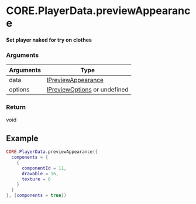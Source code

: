 # CORE.PlayerData.previewAppearance
#### Set player naked for try on clothes
### Arguments

| Arguments | Type   |
| --------- | ------ |
| data  | [IPreviewAppearance](../../../../core/interface/interfaces.md#ipreviewappearance) |
| options  | [IPreviewOptions](../../../../core/interface/interfaces.md#ipreviewoptions) or undefined |

### Return

void

## Example

```lua
CORE.PlayerData.previewAppearance({
  components = {
    {
      componentId = 11,
      drawable = 16,
      texture = 0
    }
  }
}, {components = true}) 
```